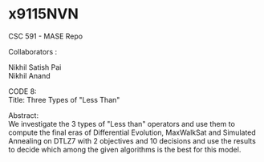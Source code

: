 # x9115NVN
CSC 591 - MASE Repo

Collaborators :

Nikhil Satish Pai   
Nikhil Anand  

CODE 8:   
Title: Three Types of "Less Than"  

Abstract:   
We investigate the 3 types of "Less than" operators and use them to compute the final eras of Differential Evolution, MaxWalkSat and Simulated Annealing on DTLZ7 with 2 objectives and 10 decisions and use the results to decide which among the given algorithms is the best for this model.

 
